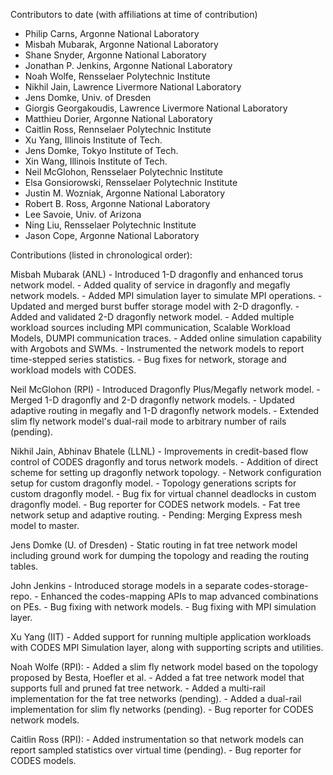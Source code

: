 Contributors to date (with affiliations at time of contribution)

- Philip Carns, Argonne National Laboratory
- Misbah Mubarak, Argonne National Laboratory
- Shane Snyder, Argonne National Laboratory
- Jonathan P. Jenkins, Argonne National Laboratory
- Noah Wolfe, Rensselaer Polytechnic Institute
- Nikhil Jain, Lawrence Livermore National Laboratory
- Jens Domke, Univ. of Dresden
- Giorgis Georgakoudis, Lawrence Livermore National Laboratory
- Matthieu Dorier, Argonne National Laboratory
- Caitlin Ross, Rennselaer Polytechnic Institute
- Xu Yang, Illinois Institute of Tech.
- Jens Domke, Tokyo Institute of Tech.
- Xin Wang, Illinois Institute of Tech.
- Neil McGlohon, Rensselaer Polytechnic Institute
- Elsa Gonsiorowski, Rensselaer Polytechnic Institute
- Justin M. Wozniak, Argonne National Laboratory
- Robert B. Ross, Argonne National Laboratory
- Lee Savoie, Univ. of Arizona 
- Ning Liu, Rensselaer Polytechnic Institute
- Jason Cope, Argonne National Laboratory

Contributions (listed in chronological order):

Misbah Mubarak (ANL)
    - Introduced 1-D dragonfly and enhanced torus network model.
    - Added quality of service in dragonfly and megafly network models.
    - Added MPI simulation layer to simulate MPI operations.
    - Updated and merged burst buffer storage model with 2-D dragonfly.
    - Added and validated 2-D dragonfly network model.
    - Added multiple workload sources including MPI communication, Scalable
      Workload Models, DUMPI communication traces.
    - Added online simulation capability with Argobots and SWMs.
    - Instrumented the network models to report time-stepped series statistics. 
    - Bug fixes for network, storage and workload models with CODES.

Neil McGlohon (RPI)
    - Introduced Dragonfly Plus/Megafly network model.
    - Merged 1-D dragonfly and 2-D dragonfly network models.
    - Updated adaptive routing in megafly and 1-D dragonfly network models. 
    - Extended slim fly network model's dual-rail mode to arbitrary number of rails (pending).

Nikhil Jain, Abhinav Bhatele (LLNL)
    - Improvements in credit-based flow control of CODES dragonfly and torus network models.
    - Addition of direct scheme for setting up dragonfly network topology.
    - Network configuration setup for custom dragonfly model.
    - Topology generations scripts for custom dragonfly model.
    - Bug fix for virtual channel deadlocks in custom dragonfly model.
    - Bug reporter for CODES network models.
    - Fat tree network setup and adaptive routing.
    - Pending: Merging Express mesh model to master.

Jens Domke (U. of Dresden)
    - Static routing in fat tree network model including ground work for
      dumping the topology and reading the routing tables.

John Jenkins 
    - Introduced storage models in a separate codes-storage-repo.
    - Enhanced the codes-mapping APIs to map advanced combinations on PEs.
    - Bug fixing with network models.
    - Bug fixing with MPI simulation layer.

Xu Yang (IIT)
    - Added support for running multiple application workloads with CODES MPI
      Simulation layer, along with supporting scripts and utilities.

Noah Wolfe (RPI):
    - Added a slim fly network model based on the topology proposed by Besta,
      Hoefler et al.
    - Added a fat tree network model that supports full and pruned fat tree
      network.
    - Added a multi-rail implementation for the fat tree networks (pending).
    - Added a dual-rail implementation for slim fly networks (pending).
    - Bug reporter for CODES network models.

Caitlin Ross (RPI):
    - Added instrumentation so that network models can report sampled
      statistics over virtual time (pending).
    - Bug reporter for CODES models.
